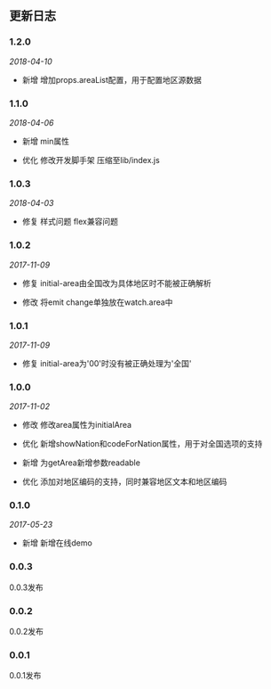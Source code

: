 ## 更新日志

### 1.2.0

*2018-04-10*

- 新增 增加props.areaList配置，用于配置地区源数据

### 1.1.0

*2018-04-06*

- 新增 min属性

- 优化 修改开发脚手架 压缩至lib/index.js

### 1.0.3

*2018-04-03*

- 修复 样式问题 flex兼容问题

### 1.0.2

*2017-11-09*

- 修复 initial-area由全国改为具体地区时不能被正确解析

- 修改 将emit change单独放在watch.area中

### 1.0.1

*2017-11-09*

- 修复 initial-area为'00'时没有被正确处理为'全国'

### 1.0.0

*2017-11-02*

- 修改 修改area属性为initialArea

- 优化 新增showNation和codeForNation属性，用于对全国选项的支持

- 新增 为getArea新增参数readable

- 优化 添加对地区编码的支持，同时兼容地区文本和地区编码

### 0.1.0

*2017-05-23*

- 新增 新增在线demo

### 0.0.3

0.0.3发布

### 0.0.2

0.0.2发布

### 0.0.1

0.0.1发布

